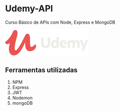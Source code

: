 # Udemy-API
Curso Básico de APIs com Node, Express e MongoDB

![Udemy](/Images/logo-coral-light.png)

<h2>Ferramentas utilizadas</h2>

1. NPM
1. Express
1. JWT
1. Nodemon
1. mongoDB

